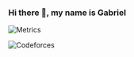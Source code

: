 ### Hi there 👋, my name is Gabriel


![Metrics](https://metrics.lecoq.io/kaffarell?template=classic&isocalendar=1&languages=1&notable=1&isocalendar.duration=half-year&languages.limit=8&languages.sections=most-used&languages.colors=github&languages.threshold=0%25&languages.indepth=false&languages.recent.load=300&languages.recent.days=14&notable.repositories=false&config.timezone=Europe%2FBerlin)

![Codeforces](https://cp-logo.vercel.app/codeforces/kaffarell)

